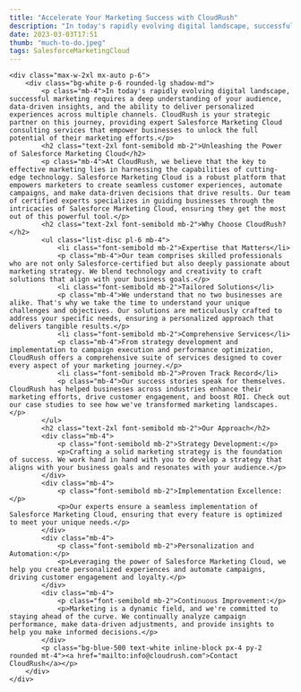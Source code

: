 ```yaml
---
title: "Accelerate Your Marketing Success with CloudRush"
description: "In today's rapidly evolving digital landscape, successful marketing requires a deep understanding of your audience, data-driven insights, and the ability to deliver personalized experiences across multiple channels."
date: 2023-03-03T17:51
thumb: "much-to-do.jpeg"
tags: SalesforceMarketingCloud
---
```


<!DOCTYPE html>
<html>
<head>
    <link href="https://cdn.jsdelivr.net/npm/tailwindcss@2.2.15/dist/tailwind.min.css" rel="stylesheet">
</head>
<body class="bg-gray-100 font-sans">

    <div class="max-w-2xl mx-auto p-6">
        <div class="bg-white p-6 rounded-lg shadow-md">
            <p class="mb-4">In today's rapidly evolving digital landscape, successful marketing requires a deep understanding of your audience, data-driven insights, and the ability to deliver personalized experiences across multiple channels. CloudRush is your strategic partner on this journey, providing expert Salesforce Marketing Cloud consulting services that empower businesses to unlock the full potential of their marketing efforts.</p>
            <h2 class="text-2xl font-semibold mb-2">Unleashing the Power of Salesforce Marketing Cloud</h2>
            <p class="mb-4">At CloudRush, we believe that the key to effective marketing lies in harnessing the capabilities of cutting-edge technology. Salesforce Marketing Cloud is a robust platform that empowers marketers to create seamless customer experiences, automate campaigns, and make data-driven decisions that drive results. Our team of certified experts specializes in guiding businesses through the intricacies of Salesforce Marketing Cloud, ensuring they get the most out of this powerful tool.</p>
            <h2 class="text-2xl font-semibold mb-2">Why Choose CloudRush?</h2>
            <ul class="list-disc pl-6 mb-4">
                <li class="font-semibold mb-2">Expertise that Matters</li>
                <p class="mb-4">Our team comprises skilled professionals who are not only Salesforce-certified but also deeply passionate about marketing strategy. We blend technology and creativity to craft solutions that align with your business goals.</p>
                <li class="font-semibold mb-2">Tailored Solutions</li>
                <p class="mb-4">We understand that no two businesses are alike. That's why we take the time to understand your unique challenges and objectives. Our solutions are meticulously crafted to address your specific needs, ensuring a personalized approach that delivers tangible results.</p>
                <li class="font-semibold mb-2">Comprehensive Services</li>
                <p class="mb-4">From strategy development and implementation to campaign execution and performance optimization, CloudRush offers a comprehensive suite of services designed to cover every aspect of your marketing journey.</p>
                <li class="font-semibold mb-2">Proven Track Record</li>
                <p class="mb-4">Our success stories speak for themselves. CloudRush has helped businesses across industries enhance their marketing efforts, drive customer engagement, and boost ROI. Check out our case studies to see how we've transformed marketing landscapes.</p>
            </ul>
            <h2 class="text-2xl font-semibold mb-2">Our Approach</h2>
            <div class="mb-4">
                <p class="font-semibold mb-2">Strategy Development:</p>
                <p>Crafting a solid marketing strategy is the foundation of success. We work hand in hand with you to develop a strategy that aligns with your business goals and resonates with your audience.</p>
            </div>
            <div class="mb-4">
                <p class="font-semibold mb-2">Implementation Excellence:</p>
                <p>Our experts ensure a seamless implementation of Salesforce Marketing Cloud, ensuring that every feature is optimized to meet your unique needs.</p>
            </div>
            <div class="mb-4">
                <p class="font-semibold mb-2">Personalization and Automation:</p>
                <p>Leveraging the power of Salesforce Marketing Cloud, we help you create personalized experiences and automate campaigns, driving customer engagement and loyalty.</p>
            </div>
            <div class="mb-4">
                <p class="font-semibold mb-2">Continuous Improvement:</p>
                <p>Marketing is a dynamic field, and we're committed to staying ahead of the curve. We continually analyze campaign performance, make data-driven adjustments, and provide insights to help you make informed decisions.</p>
            </div>
            <p class="bg-blue-500 text-white inline-block px-4 py-2 rounded mt-4"><a href="mailto:info@cloudrush.com">Contact CloudRush</a></p>
        </div>
    </div>
</body>
</html>
